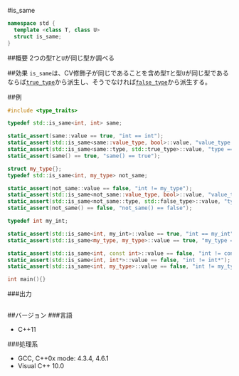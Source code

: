 #is_same
```cpp
namespace std {
  template <class T, class U>
  struct is_same;
}
```

##概要
2つの型`T`と`U`が同じ型か調べる


##効果
`is_same`は、CV修飾子が同じであることを含め型`T`と型`U`が同じ型であるならば[`true_type`](./integral_constant-true_type-false_type.md)から派生し、そうでなければ[`false_type`](./integral_constant-true_type-false_type.md)から派生する。


##例
```cpp
#include <type_traits>

typedef std::is_same<int, int> same;

static_assert(same::value == true, "int == int");
static_assert(std::is_same<same::value_type, bool>::value, "value_type == bool");
static_assert(std::is_same<same::type, std::true_type>::value, "type == true_type");
static_assert(same() == true, "same() == true");

struct my_type{};
typedef std::is_same<int, my_type> not_same;

static_assert(not_same::value == false, "int != my_type");
static_assert(std::is_same<not_same::value_type, bool>::value, "value_type == bool");
static_assert(std::is_same<not_same::type, std::false_type>::value, "type == false_type");
static_assert(not_same() == false, "not_same() == false");

typedef int my_int;

static_assert(std::is_same<int, my_int>::value == true, "int == my_int");
static_assert(std::is_same<my_type, my_type>::value == true, "my_type == my_type");

static_assert(std::is_same<int, const int>::value == false, "int != const int");
static_assert(std::is_same<int, int*>::value == false, "int != int*");
static_assert(std::is_same<int, my_type>::value == false, "int != my_type");

int main(){}
```

###出力
```
```

##バージョン
###言語
- C++11

###処理系
- GCC, C++0x mode: 4.3.4, 4.6.1
- Visual C++ 10.0



